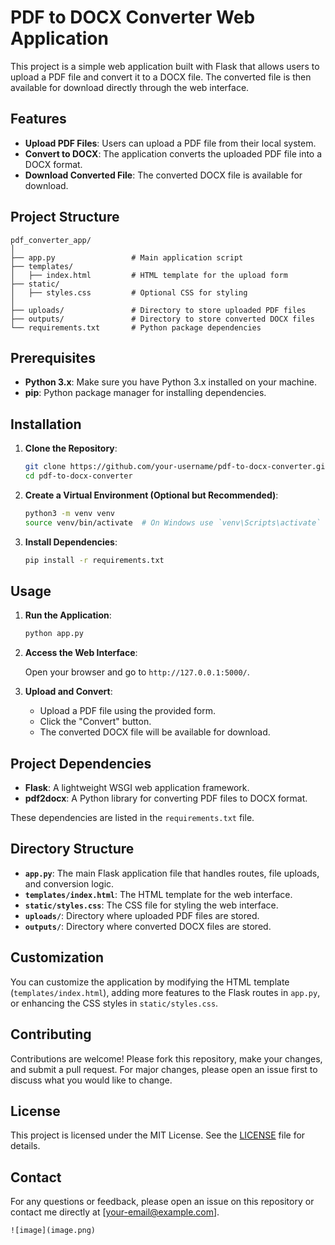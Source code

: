 # PDF to DOCX Converter Web Application

This project is a simple web application built with Flask that allows users to upload a PDF file and convert it to a DOCX file. The converted file is then available for download directly through the web interface.

## Features

- **Upload PDF Files**: Users can upload a PDF file from their local system.
- **Convert to DOCX**: The application converts the uploaded PDF file into a DOCX format.
- **Download Converted File**: The converted DOCX file is available for download.

## Project Structure

```
pdf_converter_app/
│
├── app.py                 # Main application script
├── templates/
│   ├── index.html         # HTML template for the upload form
├── static/
│   ├── styles.css         # Optional CSS for styling
│
├── uploads/               # Directory to store uploaded PDF files
├── outputs/               # Directory to store converted DOCX files
└── requirements.txt       # Python package dependencies
```

## Prerequisites

- **Python 3.x**: Make sure you have Python 3.x installed on your machine.
- **pip**: Python package manager for installing dependencies.

## Installation

1. **Clone the Repository**:

   ```bash
   git clone https://github.com/your-username/pdf-to-docx-converter.git
   cd pdf-to-docx-converter
   ```

2. **Create a Virtual Environment (Optional but Recommended)**:

   ```bash
   python3 -m venv venv
   source venv/bin/activate  # On Windows use `venv\Scripts\activate`
   ```

3. **Install Dependencies**:

   ```bash
   pip install -r requirements.txt
   ```

## Usage

1. **Run the Application**:

   ```bash
   python app.py
   ```

2. **Access the Web Interface**:

   Open your browser and go to `http://127.0.0.1:5000/`.

3. **Upload and Convert**:

   - Upload a PDF file using the provided form.
   - Click the "Convert" button.
   - The converted DOCX file will be available for download.

## Project Dependencies

- **Flask**: A lightweight WSGI web application framework.
- **pdf2docx**: A Python library for converting PDF files to DOCX format.

These dependencies are listed in the `requirements.txt` file.

## Directory Structure

- **`app.py`**: The main Flask application file that handles routes, file uploads, and conversion logic.
- **`templates/index.html`**: The HTML template for the web interface.
- **`static/styles.css`**: The CSS file for styling the web interface.
- **`uploads/`**: Directory where uploaded PDF files are stored.
- **`outputs/`**: Directory where converted DOCX files are stored.

## Customization

You can customize the application by modifying the HTML template (`templates/index.html`), adding more features to the Flask routes in `app.py`, or enhancing the CSS styles in `static/styles.css`.

## Contributing

Contributions are welcome! Please fork this repository, make your changes, and submit a pull request. For major changes, please open an issue first to discuss what you would like to change.

## License

This project is licensed under the MIT License. See the [LICENSE](LICENSE) file for details.

## Contact

For any questions or feedback, please open an issue on this repository or contact me directly at [your-email@example.com].
```
![image](image.png)
